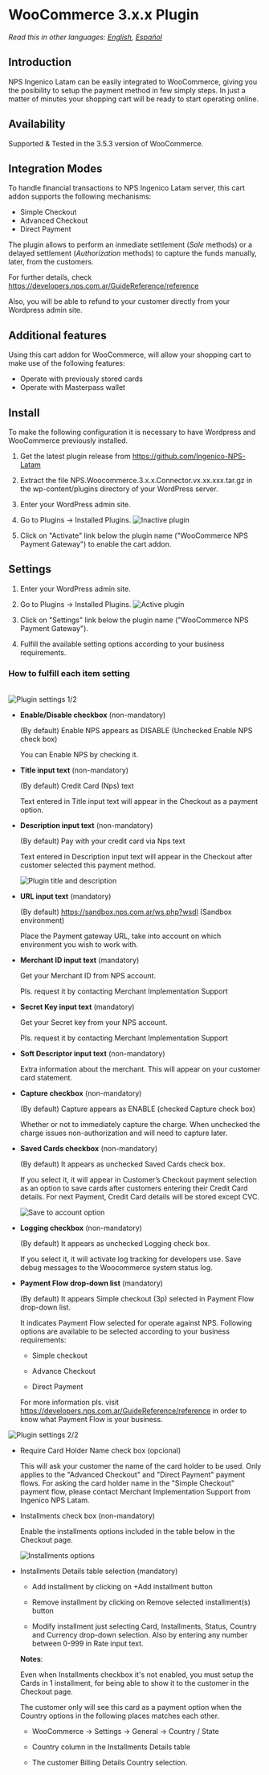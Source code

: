 # WooCommerce 3.x.x Plugin

*Read this in other languages: [English](README.md), [Español](README.es.md)*

## Introduction

NPS Ingenico Latam can be easily integrated to WooCommerce, giving you the posibility to setup the payment method in few simply steps. In just a matter of minutes your shopping cart will be ready to start operating online.

## Availability

Supported & Tested in the 3.5.3 version of WooCommerce.

## Integration Modes

To handle financial transactions to NPS Ingenico Latam server, this cart addon supports the following mechanisms:

* Simple Checkout  
* Advanced Checkout  
* Direct Payment  

The plugin allows to perform an inmediate settlement (_Sale_ methods) or a delayed settlement (_Authorization_ methods) to capture the funds manually, later, from the customers.

For further details, check <https://developers.nps.com.ar/GuideReference/reference>

Also, you will be able to refund to your customer directly from your Wordpress admin site.

## Additional features

Using this cart addon for WooCommerce, will allow your shopping cart to make use of the following features:

* Operate with previously stored cards  
* Operate with Masterpass wallet  

## Install

To make the following configuration it is necessary to have Wordpress and WooCommerce previously installed.

1. Get the latest plugin release from <https://github.com/Ingenico-NPS-Latam>

1. Extract the file NPS.Woocommerce.3.x.x.Connector.vx.xx.xxx.tar.gz in the wp-content/plugins directory of your WordPress server.

1. Enter your WordPress admin site.

1. Go to Plugins -> Installed Plugins.
  ![Inactive plugin](https://user-images.githubusercontent.com/24914148/50290010-2b793c00-0449-11e9-8290-5ea564c4d92c.png)

1. Click on "Activate" link below the plugin name ("WooCommerce NPS Payment Gateway") to enable the cart addon.

## Settings

1. Enter your WordPress admin site.

1. Go to Plugins -> Installed Plugins.
  ![Active plugin](https://user-images.githubusercontent.com/24914148/50290011-2c11d280-0449-11e9-8c05-51dd0626afcb.png)

1. Click on "Settings" link below the plugin name ("WooCommerce NPS Payment Gateway").

1. Fulfill the available setting options according to your business requirements.

### How to fulfill each item setting

\
![Plugin settings 1/2](https://user-images.githubusercontent.com/24914148/50290018-2f0cc300-0449-11e9-9702-78a9913f09df.png)

* **Enable/Disable checkbox** (non-mandatory)

  (By default) Enable NPS appears as DISABLE (Unchecked Enable NPS check box)
  
  You can Enable NPS by checking it.

* **Title input text** (non-mandatory)

  (By default) Credit Card (Nps) text
  
  Text entered in Title input text will appear in the Checkout as a payment option.

* **Description input text** (non-mandatory)

  (By default)  Pay with your credit card via Nps text

  Text entered in Description input text will appear in the Checkout after customer selected this payment method.

  ![Plugin title and description](https://user-images.githubusercontent.com/24914148/50291840-65007600-044e-11e9-8c1e-d67a994cedcf.png)

* **URL input text** (mandatory)

  (By default) <https://sandbox.nps.com.ar/ws.php?wsdl>  (Sandbox environment)

  Place the Payment gateway URL, take into account on which environment you wish to work with.

* **Merchant ID input text** (mandatory)

  Get your Merchant ID from NPS account.

  Pls. request it by contacting Merchant Implementation Support

* **Secret Key input text** (mandatory)

  Get your Secret key from your NPS account.

  Pls. request it by contacting Merchant Implementation Support

* **Soft Descriptor input text** (non-mandatory)

  Extra information about the merchant. This will appear on your customer card statement.

* **Capture checkbox** (non-mandatory)

  (By default) Capture appears as ENABLE (checked Capture check box)

  Whether or not to immediately capture the charge. When unchecked the charge issues non-authorization and will need to capture later.

* **Saved Cards checkbox** (non-mandatory)

  (By default) It appears as unchecked Saved Cards check box.

  If you select it, it will appear in Customer’s Checkout payment selection as an option to save cards after customers entering their Credit Card details. For next Payment, Credit Card details will be stored except CVC.

  ![Save to account option](https://user-images.githubusercontent.com/24914148/50291842-65007600-044e-11e9-8878-27eb2f518767.png)

* **Logging checkbox** (non-mandatory)

  (By default) It appears as unchecked Logging check box.

  If you select it, it will activate log tracking for developers use. Save debug  messages to the Woocommerce system status log.

* **Payment Flow drop-down list** (mandatory)

  (By default) It appears Simple checkout (3p) selected in Payment Flow drop-down list.
  
  It indicates Payment Flow selected for operate against NPS. Following options are available to be selected according to your business requirements:

  * Simple checkout

  * Advance Checkout

  * Direct Payment

  For more information  pls. visit  <https://developers.nps.com.ar/GuideReference/reference> in order to know what Payment Flow is your business.

![Plugin settings 2/2](https://user-images.githubusercontent.com/24914148/50290019-2f0cc300-0449-11e9-99b1-0dad76333aa9.png)

* Require Card Holder Name check box (opcional)

  This will ask your customer the name of the card holder to be used. Only applies to the "Advanced Checkout" and "Direct Payment" payment flows. For asking the card holder name in the "Simple Checkout" payment flow, please contact Merchant Implementation Support from Ingenico NPS Latam.
  
* Installments check box (non-mandatory)

  Enable the installments options included in the table below in the Checkout page.

  ![Installments options](https://user-images.githubusercontent.com/24914148/50291843-65007600-044e-11e9-81a0-205767d9e520.png)

* Installments Details table selection (mandatory)

  * Add installment by clicking on +Add installment button

  * Remove installment by clicking on Remove selected installment(s) button

  * Modify installment just selecting Card, Installments, Status, Country and Currency drop-down selection. Also by entering any number between 0-999 in Rate input text.

  **Notes**:
  
  Even when Installments checkbox it's not enabled, you must setup the Cards in 1 installment, for being able to show it to the customer in the Checkout page.

  The customer only will see this card as a payment option when the Country options in the following places matches each other.

  * WooCommerce -> Settings -> General -> Country / State

  * Country column in the Installments Details table

  * The customer Billing Details Country selection.